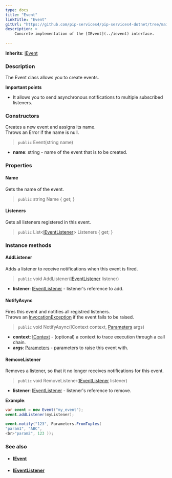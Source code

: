 ```yaml
---
type: docs
title: "Event"
linkTitle: "Event"
gitUrl: "https://github.com/pip-services4/pip-services4-dotnet/tree/main/pip-services4-rpc-dotnet"
description: > 
    Concrete implementation of the [IEvent](../ievent) interface.
   
---
```


**Inherits**: [IEvent](../ievent)

### Description

The Event class allows you to create events.

**Important points**

- It allows you to send asynchronous notifications to multiple subscribed listeners.

### Constructors

Creates a new event and assigns its name.  
Throws an Error if the name is null.

> `public` Event(string name)

- **name**: string - name of the event that is to be created.


### Properties

#### Name
Gets the name of the event.
> `public` string Name { get; }

#### Listeners
Gets all listeners registered in this event.
> `public` List<[IEventListener](../ievent_listener)> Listeners { get; }


### Instance methods

#### AddListener
Adds a listener to receive notifications when this event is fired.

> `public` void AddListener([IEventListener](../ievent_listener) listener)

- **listener**: [IEventListener](../ievent_listener) - listener's reference to add.


#### NotifyAsync
Fires this event and notifies all registred listeners.  
Throws an [InvocationException](../../../commons/errors/invocation_exception) if the event fails to be raised.

> `public` void NotifyAsync(IContext context, [Parameters](../../../components/exec/parameters) args)

- **context**: [IContext](../../../components/context/icontext) - (optional) a context to trace execution through a call chain.
- **args**: [Parameters](../../../components/exec/parameters) - parameters to raise this event with.

#### RemoveListener
Removes a listener, so that it no longer receives notifications for this event.

> `public` void RemoveListener([IEventListener](../ievent_listener) listener)

- **listener**: [IEventListener](../ievent_listener) - listener's reference to remove.

**Example**:

```cs
var event = new Event("my_event");
event.addListener(myListener);

event.notify("123", Parameters.FromTuples(
"param1", "ABC",   
<br>"param2", 123 ));

```

### See also
- #### [IEvent](../ievent)
- #### [IEventListener](../ievent_listener)

